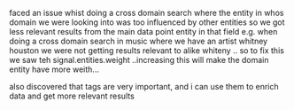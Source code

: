 faced an issue whist doing a cross domain search where the entity in whos domain we were looking into was too influenced by other entities so we got less relevant results from the main data point entity in that field e.g. when doing a cross domain search in music where we have an artist whitney houston we were not getting results relevant to alike whiteny .. so to fix this we saw teh signal.entities.weight ..increasing this will make the domain entity have more weith...

also discovered that tags are very important, and i can use them to enrich data and get more relevant results
